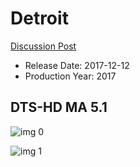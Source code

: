 # Detroit

[Discussion Post](https://www.avsforum.com/threads/bass-eq-for-filtered-movies.2995212/post-59633358)

* Release Date: 2017-12-12
* Production Year: 2017

## DTS-HD MA 5.1

![img 0](https://i.imgur.com/dTEUORd.jpg)

![img 1](https://i.imgur.com/06tltpp.png)

